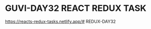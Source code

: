 # GUVI-DAY32 REACT REDUX TASK

https://reacts-redux-tasks.netlify.app/#   R E D U X - D A Y 3 2  
 